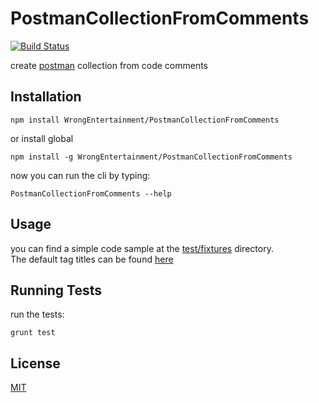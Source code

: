 # PostmanCollectionFromComments

[![Build Status](https://travis-ci.org/WrongEntertainment/PostmanCollectionFromComments.svg)](https://travis-ci.org/WrongEntertainment/PostmanCollectionFromComments)

create [postman](http://www.getpostman.com) collection from code comments


## Installation

    npm install WrongEntertainment/PostmanCollectionFromComments

or install global

    npm install -g WrongEntertainment/PostmanCollectionFromComments

now you can run the cli by typing:

    PostmanCollectionFromComments --help


## Usage

you can find a simple code sample at the [test/fixtures](test/fixtures/sample.js) directory.  
The default tag titles can be found [here](lib/defaultTagTitles.js)


## Running Tests

run the tests:

    grunt test


## License

[MIT](LICENSE)
